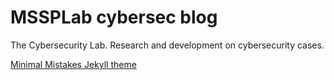 # MSSPLab cybersec blog

The Cybersecurity Lab. Research and development on cybersecurity cases.      

[Minimal Mistakes Jekyll theme](https://mmistakes.github.io/minimal-mistakes/)

